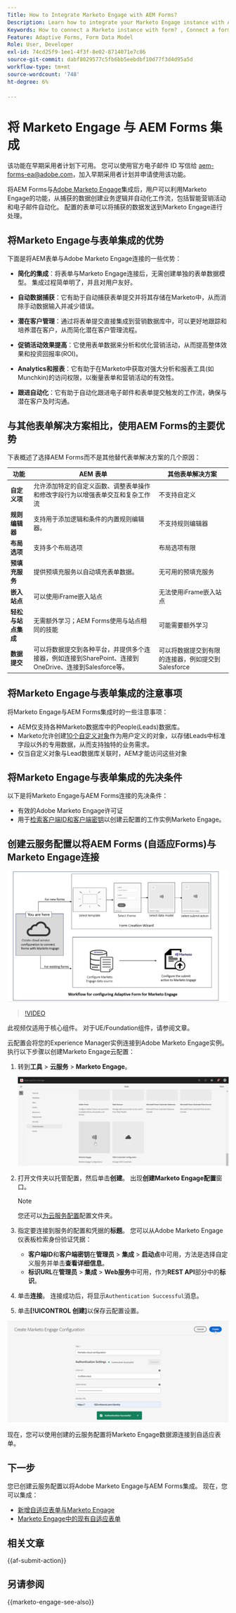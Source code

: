 ```yaml
---
Title: How to Integrate Marketo Engage with AEM Forms?
Description: Learn how to integrate your Marketo Engage instance with AEM Forms.
Keywords: How to connect a Marketo instance with form? , Connect a form to Marketo, Integrate a form with Marketo Engage, Integrate an Adaptive Form with a Marketo instance.
Feature: Adaptive Forms, Form Data Model
Role: User, Developer
exl-id: 74cd25f9-1ee1-4f3f-8e02-8714071e7c86
source-git-commit: dabf8029577c5fb6bb5eebdbf10d77f3d4d95a5d
workflow-type: tm+mt
source-wordcount: '748'
ht-degree: 6%

---
```


# 将 Marketo Engage 与 AEM Forms 集成

<span class="preview">该功能在早期采用者计划下可用。 您可以使用官方电子邮件 ID 写信给 aem-forms-ea@adobe.com，加入早期采用者计划并申请使用该功能。</span>

将AEM Forms与[Adobe Marketo Engage](https://experienceleague.adobe.com/en/docs/marketo/using/home)集成后，用户可以利用Marketo Engage的功能，从捕获的数据创建业务逻辑并自动化工作流，包括智能营销活动和电子邮件自动化。 配置的表单可以将捕获的数据发送到Marketo Engage进行处理。

## 将Marketo Engage与表单集成的优势

下面是将AEM表单与Adobe Marketo Engage连接的一些优势：

* **简化的集成**：将表单与Marketo Engage连接后，无需创建单独的表单数据模型。 集成过程简单明了，并且对用户友好。
* **自动数据捕获**：它有助于自动捕获表单提交并将其存储在Marketo中，从而消除手动数据输入并减少错误。

* **潜在客户管理**：通过将表单提交直接集成到营销数据库中，可以更好地跟踪和培养潜在客户，从而简化潜在客户管理流程。

* **促销活动效果提高**：它使用表单数据来分析和优化营销活动，从而提高整体效果和投资回报率(ROI)。

* **Analytics和报表**：它有助于在Marketo中获取对强大分析和报表工具(如Munchkin)的访问权限，以衡量表单和营销活动的有效性。

* **跟进自动化**：它有助于自动化跟进电子邮件和表单提交触发的工作流，确保与潜在客户及时沟通。

## 与其他表单解决方案相比，使用AEM Forms的主要优势

下表概述了选择AEM Forms而不是其他替代表单解决方案的几个原因：

| **功能** | **AEM 表单** | **其他表单解决方案** |
|-------------------------------------|----------------------------------------------------------------------|-----------------------------------------------------------|
| **自定义项** | 允许添加特定的自定义函数、调整表单操作和修改字段行为以增强表单交互和复杂工作流 | 不支持自定义 |
| **规则编辑器** | 支持用于添加逻辑和条件的内置规则编辑器。 | 不支持规则编辑器 |
| **布局选项** | 支持多个布局选项 | 布局选项有限 |
| **预填充服务** | 提供预填充服务以自动填充表单数据。 | 无可用的预填充服务 |
| **嵌入站点** | 可以使用iFrame嵌入站点 | 无法使用iFrame嵌入站点 |
| **轻松与站点集成** | 无需额外学习；AEM Forms使用与站点相同的技能 | 可能需要额外学习 |
| **数据提交** | 可以将数据提交到各种平台，并提供多个连接器，例如连接到SharePoint、连接到OneDrive、连接到Salesforce等。 | 可以将数据提交到有限的连接器，例如提交到Salesforce |

## 将Marketo Engage与表单集成的注意事项

将Marketo Engage与AEM Forms集成时的一些注意事项：

* AEM仅支持各种Marketo数据库中的People(Leads)数据库。
* Marketo允许创建[10个自定义对象](https://experienceleague.adobe.com/en/docs/marketo/using/product-docs/administration/marketo-custom-objects/add-marketo-custom-object-fields)作为用户定义的对象，以存储Leads中标准字段以外的专用数据，从而支持独特的业务需求。
* 仅当自定义对象与Lead数据库关联时，AEM才能访问这些对象

## 将Marketo Engage与表单集成的先决条件

以下是将Marketo Engage与AEM Forms连接的先决条件：

* 有效的Adobe Marketo Engage许可证
* 用于[检索客户端ID和客户端密钥](https://experienceleague.adobe.com/en/docs/marketo/using/product-docs/administration/additional-integrations/create-a-custom-service-for-use-with-rest-api)以创建云配置的工作实例Marketo Engage。

## 创建云服务配置以将AEM Forms (自适应Forms)与Marketo Engage连接

![工作流](/help/forms/assets/workflow-marketo-1.png)

>[!VIDEO](https://video.tv.adobe.com/v/3442865/engage-marketo-aem-forms-aem)

<span>此视频仅适用于核心组件。 对于UE/Foundation组件，请参阅文章。</span>

云配置会将您的Experience Manager实例连接到Adobe Marketo Engage实例。 执行以下步骤以创建Marketo Engage云配置：

1. 转到&#x200B;**工具** > **云服务** > **Marketo Engage**。

   ![Marketo Engage](/help/forms/assets/marketo-engage.png)

2. 打开文件夹以托管配置，然后单击&#x200B;**创建**。 出现&#x200B;**创建Marketo Engage配置**&#x200B;窗口。

   >[!NOTE]
   >
   > 您还可以[为云服务配置](/help/forms/configure-data-sources.md#configure-folder-for-cloud-service-configurations)配置文件夹。

3. 指定要连接到服务的配置和凭据的&#x200B;**标题**。 您可以从Adobe Marketo Engage仪表板检索身份验证凭据：
   * **客户端ID**&#x200B;和&#x200B;**客户端密钥**&#x200B;在&#x200B;**管理员** > **集成** > **启动点**&#x200B;中可用，方法是选择自定义服务并单击&#x200B;**查看详细信息**。
   * **标识URL**&#x200B;在&#x200B;**管理员** > **集成** > **Web服务**&#x200B;中可用，作为&#x200B;**REST API**&#x200B;部分中的&#x200B;**标识**。

4. 单击&#x200B;**连接**。  连接成功后，将显示`Authentication Successful`消息。
5. 单击&#x200B;**[!UICONTROL 创建]**&#x200B;以保存云配置设置。

![Marketo Engage云配置](/help/forms/assets/marketo-engage-cloud-configuration.png)

现在，您可以使用创建的云服务配置将Marketo Engage数据源连接到自适应表单。

## 下一步

您已创建云服务配置以将Adobe Marketo Engage与AEM Forms集成。 现在，您可以集成：
* [新增自适应表单与Marketo Engage](/help/forms/integrate-adaptive-form-with-marketo-engage.md)
* [Marketo Engage中的现有自适应表单](/help/forms/use-marketo-engage-data-source-in-form.md)

## 相关文章

{{af-submit-action}}

## 另请参阅

{{marketo-engage-see-also}}
